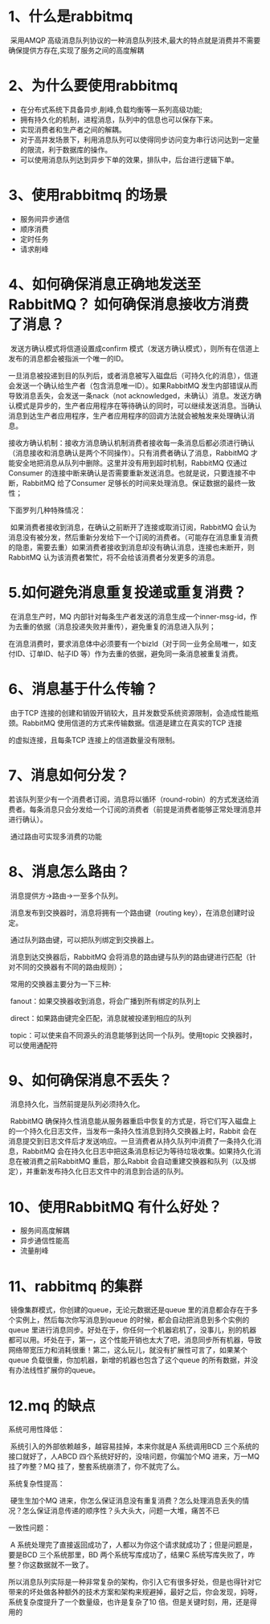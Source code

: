 # 1、什么是rabbitmq

​	采用AMQP 高级消息队列协议的一种消息队列技术,最大的特点就是消费并不需要确保提供方存在,实现了服务之间的高度解耦

# 2、为什么要使用rabbitmq

* 在分布式系统下具备异步,削峰,负载均衡等一系列高级功能;
* 拥有持久化的机制，进程消息，队列中的信息也可以保存下来。
* 实现消费者和生产者之间的解耦。
* 对于高并发场景下，利用消息队列可以使得同步访问变为串行访问达到一定量的限流，利于数据库的操作。
* 可以使用消息队列达到异步下单的效果，排队中，后台进行逻辑下单。

# 3、使用rabbitmq 的场景

* 服务间异步通信
* 顺序消费
* 定时任务
* 请求削峰

# 4、如何确保消息正确地发送至RabbitMQ？ 如何确保消息接收方消费了消息？

​	发送方确认模式将信道设置成confirm 模式（发送方确认模式），则所有在信道上发布的消息都会被指派一个唯一的ID。

​	一旦消息被投递到目的队列后，或者消息被写入磁盘后（可持久化的消息），信道会发送一个确认给生产者（包含消息唯一ID）。如果RabbitMQ 发生内部错误从而导致消息丢失，会发送一条nack（not acknowledged，未确认）消息。发送方确认模式是异步的，生产者应用程序在等待确认的同时，可以继续发送消息。当确认消息到达生产者应用程序，生产者应用程序的回调方法就会被触发来处理确认消息。

​	接收方确认机制：接收方消息确认机制消费者接收每一条消息后都必须进行确认（消息接收和消息确认是两个不同操作）。只有消费者确认了消息，RabbitMQ 才能安全地把消息从队列中删除。这里并没有用到超时机制，RabbitMQ 仅通过Consumer 的连接中断来确认是否需要重新发送消息。也就是说，只要连接不中断，RabbitMQ 给了Consumer 足够长的时间来处理消息。保证数据的最终一致性；

下面罗列几种特殊情况：

​	如果消费者接收到消息，在确认之前断开了连接或取消订阅，RabbitMQ 会认为消息没有被分发，然后重新分发给下一个订阅的消费者。（可能存在消息重复消费的隐患，需要去重）
​	如果消费者接收到消息却没有确认消息，连接也未断开，则RabbitMQ 认为该消费者繁忙，将不会给该消费者分发更多的消息。

# 5.如何避免消息重复投递或重复消费？

​	在消息生产时，MQ 内部针对每条生产者发送的消息生成一个inner-msg-id，作为去重的依据（消息投递失败并重传），避免重复的消息进入队列；

​	在消息消费时，要求消息体中必须要有一个bizId（对于同一业务全局唯一，如支付ID、订单ID、帖子ID 等）作为去重的依据，避免同一条消息被重复消费。

# 6、消息基于什么传输？

​	由于TCP 连接的创建和销毁开销较大，且并发数受系统资源限制，会造成性能瓶颈。RabbitMQ 使用信道的方式来传输数据。信道是建立在真实的TCP 连接

的虚拟连接，且每条TCP 连接上的信道数量没有限制。

# 7、消息如何分发？
​	若该队列至少有一个消费者订阅，消息将以循环（round-robin）的方式发送给消费者。每条消息只会分发给一个订阅的消费者（前提是消费者能够正常处理消息并进行确认）。

​	通过路由可实现多消费的功能

# 8、消息怎么路由？

​	消息提供方->路由->一至多个队列。

​	消息发布到交换器时，消息将拥有一个路由键（routing key），在消息创建时设定。

​	通过队列路由键，可以把队列绑定到交换器上。

​	消息到达交换器后，RabbitMQ 会将消息的路由键与队列的路由键进行匹配（针对不同的交换器有不同的路由规则）；

​	常用的交换器主要分为一下三种:

​	fanout：如果交换器收到消息，将会广播到所有绑定的队列上

​	direct：如果路由键完全匹配，消息就被投递到相应的队列

​	topic：可以使来自不同源头的消息能够到达同一个队列。使用topic 交换器时，可以使用通配符

# 9、如何确保消息不丢失？

​	消息持久化，当然前提是队列必须持久化。

​	RabbitMQ 确保持久性消息能从服务器重启中恢复的方式是，将它们写入磁盘上的一个持久化日志文件，当发布一条持久性消息到持久交换器上时，Rabbit 会在消息提交到日志文件后才发送响应。一旦消费者从持久队列中消费了一条持久化消息，RabbitMQ 会在持久化日志中把这条消息标记为等待垃圾收集。如果持久化消息在被消费之前RabbitMQ 重启，那么Rabbit 会自动重建交换器和队列（以及绑定），并重新发布持久化日志文件中的消息到合适的队列。

# 10、使用RabbitMQ 有什么好处？

* 服务间高度解耦
* 异步通信性能高
* 流量削峰

# 11、rabbitmq 的集群

​	镜像集群模式，你创建的queue，无论元数据还是queue 里的消息都会存在于多个实例上，然后每次你写消息到queue 的时候，都会自动把消息到多个实例的queue 里进行消息同步。好处在于，你任何一个机器宕机了，没事儿，别的机器都可以用。坏处在于，第一，这个性能开销也太大了吧，消息同步所有机器，导致网络带宽压力和消耗很重！第二，这么玩儿，就没有扩展性可言了，如果某个queue 负载很重，你加机器，新增的机器也包含了这个queue 的所有数据，并没有办法线性扩展你的queue。

# 12.mq 的缺点

系统可用性降低：

​	系统引入的外部依赖越多，越容易挂掉，本来你就是A 系统调用BCD 三个系统的接口就好了，人ABCD 四个系统好好的，没啥问题，你偏加个MQ 进来，万一MQ挂了咋整？MQ 挂了，整套系统崩溃了，你不就完了么。

系统复杂性提高：

​	硬生生加个MQ 进来，你怎么保证消息没有重复消费？怎么处理消息丢失的情况？怎么保证消息传递的顺序性？头大头大，问题一大堆，痛苦不已

一致性问题：

​	A 系统处理完了直接返回成功了，人都以为你这个请求就成功了；但是问题是，要是BCD 三个系统那里，BD 两个系统写库成功了，结果C 系统写库失败了，咋整？你这数据就不一致了。

​	所以消息队列实际是一种非常复杂的架构，你引入它有很多好处，但是也得针对它带来的坏处做各种额外的技术方案和架构来规避掉，最好之后，你会发现，妈呀，系统复杂度提升了一个数量级，也许是复杂了10 倍。但是关键时刻，用，还是得用的